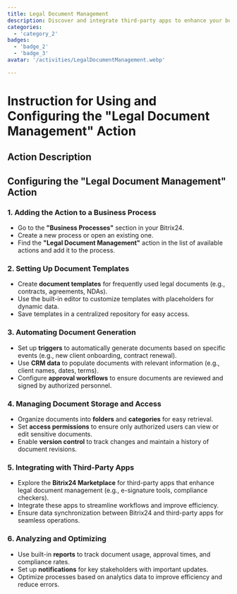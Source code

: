 ```yaml
---
title: Legal Document Management
description: Discover and integrate third-party apps to enhance your business.
categories: 
  - 'category_2'
badges: 
  - 'badge_2'
  - 'badge_3'
avatar: '/activities/LegalDocumentManagement.webp'

---
```

# Instruction for Using and Configuring the "Legal Document Management" Action

## Action Description

## **Configuring the "Legal Document Management" Action**

### 1. Adding the Action to a Business Process
- Go to the **"Business Processes"** section in your Bitrix24.
- Create a new process or open an existing one.
- Find the **"Legal Document Management"** action in the list of available actions and add it to the process.

### 2. Setting Up Document Templates
- Create **document templates** for frequently used legal documents (e.g., contracts, agreements, NDAs).
- Use the built-in editor to customize templates with placeholders for dynamic data.
- Save templates in a centralized repository for easy access.

### 3. Automating Document Generation
- Set up **triggers** to automatically generate documents based on specific events (e.g., new client onboarding, contract renewal).
- Use **CRM data** to populate documents with relevant information (e.g., client names, dates, terms).
- Configure **approval workflows** to ensure documents are reviewed and signed by authorized personnel.

### 4. Managing Document Storage and Access
- Organize documents into **folders** and **categories** for easy retrieval.
- Set **access permissions** to ensure only authorized users can view or edit sensitive documents.
- Enable **version control** to track changes and maintain a history of document revisions.

### 5. Integrating with Third-Party Apps
- Explore the **Bitrix24 Marketplace** for third-party apps that enhance legal document management (e.g., e-signature tools, compliance checkers).
- Integrate these apps to streamline workflows and improve efficiency.
- Ensure data synchronization between Bitrix24 and third-party apps for seamless operations.

### 6. Analyzing and Optimizing
- Use built-in **reports** to track document usage, approval times, and compliance rates.
- Set up **notifications** for key stakeholders with important updates.
- Optimize processes based on analytics data to improve efficiency and reduce errors. 
